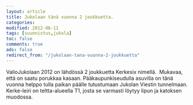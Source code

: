```yaml
--- 
layout: article 
title: Jukolaan tänä vuonna 2 joukkuetta. 
categories: 
modified: 2012-06-11 
tags: [suunnistus,jukola]
toc: false 
comments: true 
ads: false 
redirect_from: "/jukolaan-tana-vuonna-2-joukkuetta" 
--- 
```


ValioJukolaan 2012 on lähdössä 2 joukkuetta Kerkesix nimellä.  Mukavaa,
että on saatu porukkaa kasaan. Pääkaupunkiseudulla asuvilla on tänä
vuonna helppo tulla paikan päälle tutustumaan Jukolan Viestin
tunnelmaan. Kerke-leiri on teltta-alueella T1, josta se varmasti löytyy
lipun ja katoksen muodossa.

